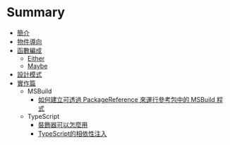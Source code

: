 # Summary

- [簡介](README)
- [物件導向](OO/README)
- [函數編成](FP/README)
  - [Either](FP/Either)
  - [Maybe](FP/Maybe)
- [設計模式](Pattern/README)
- [實作篇](Impl/README)
  - MSBuild
    - [如何建立可透過 PackageReference 來運行參考包中的 MSBuild 程式](Impl/msbuild/how-to-fire-msbuild-targets-when-package-reference)
  - TypeScript    
    - [裝飾器可以怎麼用](Impl/ts/decorator-how-to-use)
    - [TypeScript的相依性注入](Impl/ts/what-happend-with-di)
